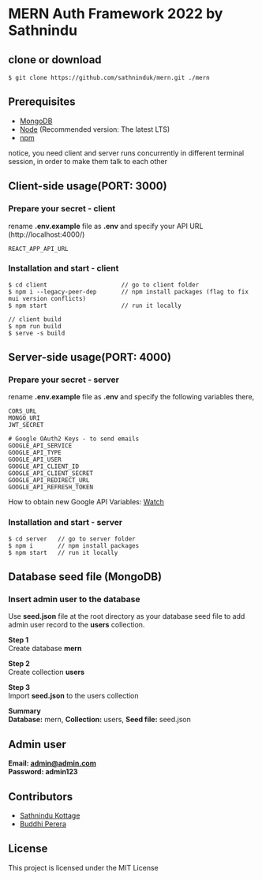 # MERN Auth Framework 2022 by Sathnindu

## clone or download
```terminal
$ git clone https://github.com/sathninduk/mern.git ./mern
```

## Prerequisites
- [MongoDB](https://www.mongodb.com/try/download/community)
- [Node](https://nodejs.org/en/download/) (Recommended version: The latest LTS)
- [npm](https://nodejs.org/en/download/package-manager/)

notice, you need client and server runs concurrently in different terminal session, in order to make them talk to each other

## Client-side usage(PORT: 3000)
### Prepare your secret - client

rename **.env.example** file as **.env** and specify your API URL (http://localhost:4000/)
```terminal
REACT_APP_API_URL
```
### Installation and start - client
```terminal
$ cd client                     // go to client folder
$ npm i --legacy-peer-dep       // npm install packages (flag to fix mui version conflicts)
$ npm start                     // run it locally

// client build
$ npm run build
$ serve -s build
```

## Server-side usage(PORT: 4000)

### Prepare your secret - server

rename **.env.example** file as **.env** and specify the following variables there,

```terminal
CORS_URL
MONGO_URI
JWT_SECRET

# Google OAuth2 Keys - to send emails
GOOGLE_API_SERVICE
GOOGLE_API_TYPE
GOOGLE_API_USER
GOOGLE_API_CLIENT_ID
GOOGLE_API_CLIENT_SECRET
GOOGLE_API_REDIRECT_URL
GOOGLE_API_REFRESH_TOKEN
```

How to obtain new Google API Variables: [Watch](https://youtu.be/-rcRf7yswfM)

### Installation and start - server

```terminal
$ cd server   // go to server folder
$ npm i       // npm install packages
$ npm start   // run it locally
```

## Database seed file (MongoDB)
### Insert admin user to the database
Use **seed.json** file at the root directory as your database seed file to add admin user record to the **users** collection.

**Step 1**
\
Create database **mern**

**Step 2**
\
Create collection **users**

**Step 3**
\
Import **seed.json** to the users collection

**Summary**
\
**Database:** mern, **Collection:** users, **Seed file:** seed.json

## Admin user
**Email: admin@admin.com**
\
**Password: admin123**

## Contributors
- [Sathnindu Kottage](https://github.com/sathninduk)
- [Buddhi Perera](https://github.com/buddhiPerera)

## License
This project is licensed under the MIT License

